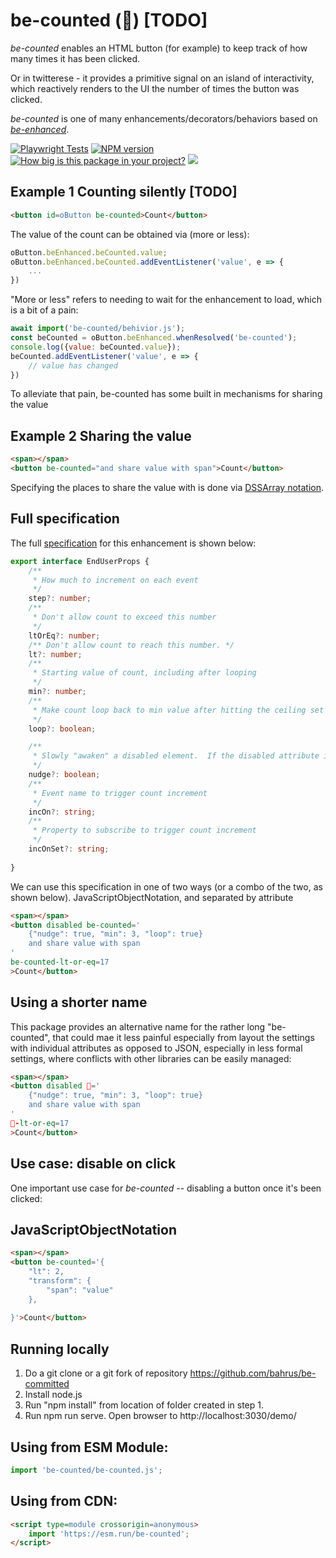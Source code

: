 # be-counted (🔢) [TODO]

*be-counted* enables an HTML button (for example) to keep track of how many times it has been clicked.  

Or in twitterese - it provides a primitive signal on an island of interactivity, which reactively renders to the UI the number of times the button was clicked.

*be-counted* is one of many enhancements/decorators/behaviors based on [*be-enhanced*](https://github.com/bahrus/be-enhanced).

[![Playwright Tests](https://github.com/bahrus/be-counted/actions/workflows/CI.yml/badge.svg?branch=baseline)](https://github.com/bahrus/be-counted/actions/workflows/CI.yml)
[![NPM version](https://badge.fury.io/js/be-counted.png)](http://badge.fury.io/js/be-counted)
[![How big is this package in your project?](https://img.shields.io/bundlephobia/minzip/be-counted?style=for-the-badge)](https://bundlephobia.com/result?p=be-counted)
<img src="http://img.badgesize.io/https://cdn.jsdelivr.net/npm/be-counted?compression=gzip">


## Example 1 Counting silently [TODO]

```html
<button id=oButton be-counted>Count</button>
```


The value of the count can be obtained via (more or less):

```JavaScript
oButton.beEnhanced.beCounted.value;
oButton.beEnhanced.beCounted.addEventListener('value', e => {
    ...
})
```

"More or less" refers to needing to wait for the enhancement to load, which is a bit of a pain:

```JavaScript
await import('be-counted/behivior.js');
const beCounted = oButton.beEnhanced.whenResolved('be-counted');
console.log({value: beCounted.value});
beCounted.addEventListener('value', e => {
    // value has changed
})
```

To  alleviate that pain, be-counted has some built in mechanisms for sharing the value

## Example 2 Sharing the value

```html
<span></span>
<button be-counted="and share value with span">Count</button>
```

Specifying the places to share the value with is done via [DSSArray notation](https://github.com/bahrus/trans-render/wiki/VIII.--Directed-Scoped-Specifiers-(DSS)).

## Full specification

The full [specification](https://github.com/bahrus/be-counted/blob/baseline/types.d.ts) for this enhancement is shown below:

```TypeScript
export interface EndUserProps {
    /**
     * How much to increment on each event
     */
    step?: number;
    /**
     * Don't allow count to exceed this number
     */
    ltOrEq?: number;
    /** Don't allow count to reach this number. */
    lt?: number;
    /**
     * Starting value of count, including after looping
     */
    min?: number;
    /**
     * Make count loop back to min value after hitting the ceiling set by ltOrEq or lt
     */
    loop?: boolean;

    /**
     * Slowly "awaken" a disabled element.  If the disabled attribute is not set to a number, or is set to "1", removes the disabled attribute.  If it is a larger number, decrements the number by 1. 
     */
    nudge?: boolean;
    /**
     * Event name to trigger count increment
     */
    incOn?: string;
    /**
     * Property to subscribe to trigger count increment
     */
    incOnSet?: string;
    
}
```

We can use this specification in one of two ways (or a combo of the two, as shown below).  JavaScriptObjectNotation, and separated by attribute


```html
<span></span>
<button disabled be-counted='
    {"nudge": true, "min": 3, "loop": true}
    and share value with span
'
be-counted-lt-or-eq=17
>Count</button>
```


## Using a shorter name

This package provides an alternative name for the rather long "be-counted", that could mae it less painful especially from layout the settings with individual attributes as opposed to JSON, especially in less formal settings, where conflicts with other libraries can be easily managed:


```html
<span></span>
<button disabled 🔢='
    {"nudge": true, "min": 3, "loop": true}
    and share value with span
'
🔢-lt-or-eq=17
>Count</button>
```


## Use case:  disable on click

One important use case for *be-counted* -- disabling a button once it's been clicked:

## JavaScriptObjectNotation

```html
<span></span>
<button be-counted='{
    "lt": 2,
    "transform": {
        "span": "value"
    },
    
}'>Count</button>
```



## Running locally

1.  Do a git clone or a git fork of repository https://github.com/bahrus/be-committed
2.  Install node.js
3.  Run "npm install" from location of folder created in step 1.
4.  Run npm run serve.  Open browser to http://localhost:3030/demo/

## Using from ESM Module:

```JavaScript
import 'be-counted/be-counted.js';
```

## Using from CDN:

```html
<script type=module crossorigin=anonymous>
    import 'https://esm.run/be-counted';
</script>
```

